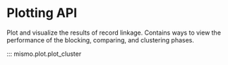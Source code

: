 # Plotting API

Plot and visualize the results of record linkage. Contains ways to
view the performance of the blocking, comparing, and clustering phases.

::: mismo.plot.plot_cluster
